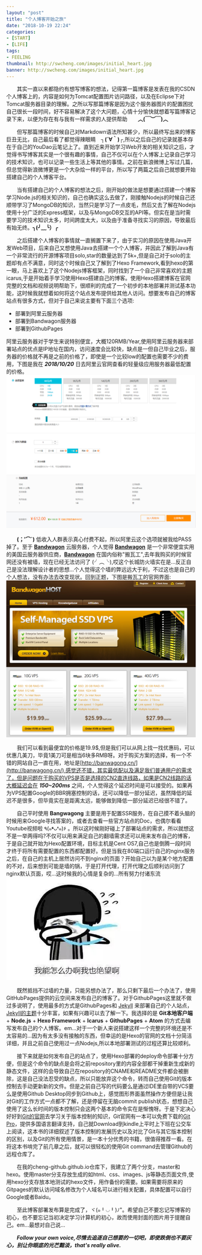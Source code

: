 ```yaml
---
layout: "post"
title: "个人博客开始之旅"
date: "2018-10-19 22:24"
categories:
- [START]
- [LIFE]
tags:
- FEELING
thumbnail: http://swcheng.com/images/initial_heart.jpg
banner: http://swcheng.com/images/initial_heart.jpg
---
```

　　其实一直以来都隐约有想写博客的想法，记得第一篇博客是发表在我的CSDN个人博客上的，内容是如何为Tomcat配置图片访问路径，以及在Eclipse下对Tomcat服务器目录的理解。之所以写那篇博客是因为这个服务器图片的配置困扰自己很长一段时间，好不容易解决了这个大问题，心情十分愉快就想着写篇博客记录下来，以便为存在有与我有一样需求的人提供帮助　　**︿(￣︶￣)︿**  
<!-- more -->
　　但写那篇博客的时候自己对Markdown语法所知甚少，所以最终写出来的博客巨丑无比，自己最后看了都觉得辣眼睛　**┐(´∀｀)┌**,所以之后自己的记录就基本存在于自己的YouDao云笔记上了。直到近来开始学习Web开发的相关知识之后，才觉得书写博客其实是一个很有趣的事情，自己不仅可以在个人博客上记录自己学习的技术知识，也可以记录一些生活上等其他的事情。之前在新浪微博上写过几篇，但总觉得新浪微博更是一个大杂烩一样的平台，所以写了两篇之后自己就想要开始搭建自己的个人博客平台。  

　　当有搭建自己的个人博客的想法之后，刚开始的做法是想要通过搭建一个博客学习Node.js的相关知识的，自己也确实这么去做了，刚接触Nodejs的时候自己还顺带学习了MongoDB的知识，当然只是学习了一点皮毛，然后又去了解在Nodejs使用十分广泛的Express框架，以及与MongoDB交互的API等。但实在是当时需要学习的技术知识太多，时间跨度太大，以及由于准备寻找实习的原因，导致最后有始无终。**╮(╯﹏╰）╭**  

　　之后搭建个人博客的事情就一直搁置下来了，由于实习的原因在使用Java开发Web项目，后来自己又想使用Java去搭建一个个人博客，并因此了解到Java有一个非常流行的开源博客项目solo,star的数量达到了5k+,但是自己对于solo的主题却有点不满意，同时这个时候自己又了解到了Hexo Framework,看到hexo的第一眼，马上喜欢上了这个Nodejs博客框架，同时找到了一个自己非常喜欢的主题icarus,于是开始着手学习使用Hexo搭建自己的博客。使用Hexo搭建博客在官网完整的文档和视频说明帮助下，很顺利的完成了一个初步的本地部署并测试基本功能，这时候我就想着如何将这个站点发布提供给其他人访问。想要发布自己的博客站点有很多方式，但对于自己来说主要有下面三个选项:
- 部署到阿里云服务器
- 部署到Bandwagon服务器
- 部署到GithubPages

阿里云服务器对于学生来说特别便宜，大概120RMB/Year,使用阿里云服务器来部署站点的优点是IP地址在国内，访问速度会比较快，缺点是一但自己毕业之后，服务器的价格就不再是之前的价格了，即使是一个比较low的配置也需要不少的费用，下图是我在 ***2018/10/20*** 日去阿里云官网查看的轻量级应用服务器最低配置的价格。
![](/images/cost_aliyun.PNG "阿里云服务器价格")

　　**(；′⌒`)** 低收入人群表示真心付费不起，所以阿里云这个选项就被我给PASS掉了。至于 **[Bandwagon](https://bwh1.net)** 云服务器，个人觉得 **[Bandwagon](https://bwh1.net)** 是一个非常便宜实用的美国云服务器供应商，**[Bandwagon](https://bwh1.net)** 在国内俗称"搬瓦工",去年我购买的时候官网还没有被墙，现在已经无法访问了 (╯︵╰),哎这个长城防火墙实在是...反正自己是没法理解设计者的思想...个人觉得这个墙的弊远远大于利，不过这也是自己的个人想法，没有办法去改变现状。回到正题，下图是搬瓦工的官网界面:
![](/images/cost_bandwagon.PNG)

　　我们可以看到最便宜的价格是19.9$,但是我们可以从网上找一找优惠码，可以优惠几美刀，毕竟1美刀可是相当6块多RMB呀。对于购买方案的选择，有一个不错的网站自己一直在用，地址是[http://banwagong.cn/](http://banwagong.cn/),感觉还不错，其实最低配以及满足我们普通用户的需求了，但是问题在于购买的VPS是否是选择的CN2直连线路，如果是CN2线路的话大概延迟会在 ***150~200ms*** 之间，个人觉得这个延迟时间是可以接受的。如果再为VPS配置Google的BBR拥塞控制的话，还可以降低一部分延迟，虽然降低的延迟不是很多，但毕竟实在是距离太远，能够做到降低一部分延迟已经很不错了。  

　　自己平时使用 **Bangwagong** 主要是用于配置SSR服务，在自己摸不着头脑的时候用来Google寻找答案的，或者去查看一些官方站点的Doc，也偶尔看看Youtube视频啦 ٩(๑❛ᴗ❛๑)۶ 。所以这时候刚好碰上了部署站点的需求，所以就想这不是一举两得吗?不仅可以用来满足自己的翻墙需求还可以用来发布自己的博客，于是自己就开始为Hexo配置环境，目标主机是Cent OS7,自己也是倒腾一段时间才终于将所有需要配置的东西都配置好。但是当我在80端口运行自己的nginx服务之后，在自己的主机上居然访问不到nginx的页面？开始自己以为是某个地方配置的不对，后来想到可能是墙的锅，于是打开代理，打开代理之后顺利访问到了nginx默认页面，哎...这时候我的心情是复杂的...所有努力付诸东流
![](/images/timg.jpg "心情复杂")

　　既然抵挡不过墙的力量，只能另想办法了，那么只剩下最后一个办法了，使用GitHubPages提供的云空间来发布自己的博客了。对于GithubPages这里就不做过多说明了，使用最多的方式是GithubPages和 [Jekyll](https://jekyllrb.com/) 来部署自己的个人站点，[Jekyll的主题](http://jekyllthemes.org/)十分丰富，如果有兴趣可以去了解一下。我选择的是 **Git本地客户端** + **Node.js** + **Hexo Framework** + **Icarus** + **GithubPages** + **Atom** 的方式去编写发布自己的个人博客。em...对于一个新人来说搭建这样一个完整的环境还是不太容易的...因为有太多没有接触的东西，但幸运的是Hexo的官网的文档十分简洁详细，并且之前自己使用过一点Nodejs,所以本地部署测试的过程还算比较顺利。  

　　接下来就是如何发布自己的站点了，使用Hexo部署的deploy命令部署十分方便，但是这个命令的缺点是会将之前repository里的内容全部都干掉重新生成新的静态文件，这样的会导致自己在repository的CNAME和README文件都会被删除，这是自己没法忍受的缺点，所以只能放弃这个命令，转而自己使用Git的版本控制去手动更新新的文件。但是之前自己写的代码要么是通过IDE里自带的VCS要么是使用Github Desktop同步到Github上，感觉图形界面虽然操作方便但是让我对Git的工作方式一点都不了解，还是停留在无脑commit publish状态，想想自己使用了这么长时间的版本控制只会这两个基本的命令实在是惭愧呀。于是下定决心好好到[Git的官网](https://git-scm.com/)去学习关于版本控制的知识，Git官网有一本可以免费下载的[Git Pro](https://git-scm.com/book/en/v2)，提供多国语言翻译支持，自己就Download到kindle上平时上下班在公交车上阅读，这本书的详细叙述了版本控制的发展历史以及对比了Git与其它版本控制的区别，以及Git的所有使用情景，是一本十分优秀的书籍，很值得推荐一看。在将这本书啃完了前几章之后，就可以很轻松的使用Git command去管理Github的远程仓库了。  

　　在我的cheng-github.github.io仓库下，我建立了两个分支，master和hexo。使用master分支存放生成的如html、css、images、js等静态页面文件,使用hexo分支存放本地测试的hexo文件，用作备份的需要。如果需要将原来的Gitpages的默认访问域名修改为个人域名可以进行相关配置，具体配置可以自行Google或者Baidu。  

　　至此博客部署发布算是完成了，ヾ(๑╹◡╹)ﾉ"。希望自己不要忘记写博客的初心，也不要忘记当初决定学习计算机的初心，故而使用封面的图片用于提醒自己。em...最想对自己说...

　　***Follow your own voice,尽情去追逐自己想要的一切吧，即使跌倒也不要灰心，别让你眼底的光芒黯淡，that's really alive.***  



　　











　　
